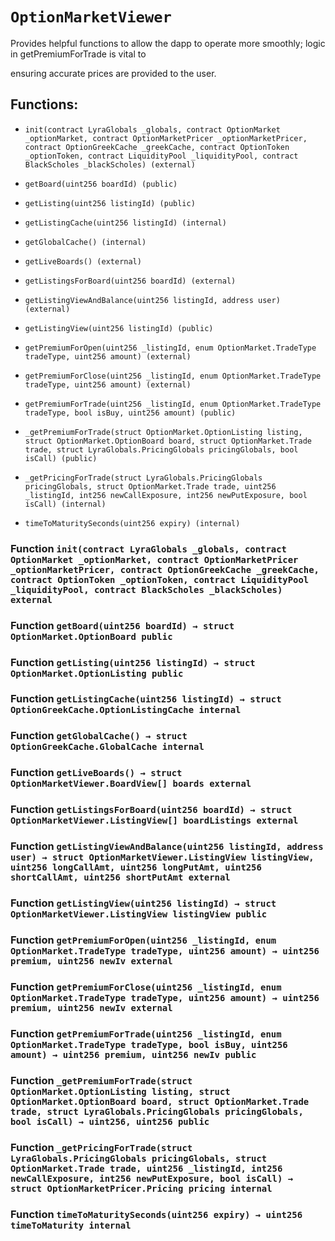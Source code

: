 # `OptionMarketViewer`

Provides helpful functions to allow the dapp to operate more smoothly; logic in getPremiumForTrade is vital to

ensuring accurate prices are provided to the user.

## Functions:

- `init(contract LyraGlobals _globals, contract OptionMarket _optionMarket, contract OptionMarketPricer _optionMarketPricer, contract OptionGreekCache _greekCache, contract OptionToken _optionToken, contract LiquidityPool _liquidityPool, contract BlackScholes _blackScholes) (external)`

- `getBoard(uint256 boardId) (public)`

- `getListing(uint256 listingId) (public)`

- `getListingCache(uint256 listingId) (internal)`

- `getGlobalCache() (internal)`

- `getLiveBoards() (external)`

- `getListingsForBoard(uint256 boardId) (external)`

- `getListingViewAndBalance(uint256 listingId, address user) (external)`

- `getListingView(uint256 listingId) (public)`

- `getPremiumForOpen(uint256 _listingId, enum OptionMarket.TradeType tradeType, uint256 amount) (external)`

- `getPremiumForClose(uint256 _listingId, enum OptionMarket.TradeType tradeType, uint256 amount) (external)`

- `getPremiumForTrade(uint256 _listingId, enum OptionMarket.TradeType tradeType, bool isBuy, uint256 amount) (public)`

- `_getPremiumForTrade(struct OptionMarket.OptionListing listing, struct OptionMarket.OptionBoard board, struct OptionMarket.Trade trade, struct LyraGlobals.PricingGlobals pricingGlobals, bool isCall) (public)`

- `_getPricingForTrade(struct LyraGlobals.PricingGlobals pricingGlobals, struct OptionMarket.Trade trade, uint256 _listingId, int256 newCallExposure, int256 newPutExposure, bool isCall) (internal)`

- `timeToMaturitySeconds(uint256 expiry) (internal)`

### Function `init(contract LyraGlobals _globals, contract OptionMarket _optionMarket, contract OptionMarketPricer _optionMarketPricer, contract OptionGreekCache _greekCache, contract OptionToken _optionToken, contract LiquidityPool _liquidityPool, contract BlackScholes _blackScholes) external`

### Function `getBoard(uint256 boardId) → struct OptionMarket.OptionBoard public`

### Function `getListing(uint256 listingId) → struct OptionMarket.OptionListing public`

### Function `getListingCache(uint256 listingId) → struct OptionGreekCache.OptionListingCache internal`

### Function `getGlobalCache() → struct OptionGreekCache.GlobalCache internal`

### Function `getLiveBoards() → struct OptionMarketViewer.BoardView[] boards external`

### Function `getListingsForBoard(uint256 boardId) → struct OptionMarketViewer.ListingView[] boardListings external`

### Function `getListingViewAndBalance(uint256 listingId, address user) → struct OptionMarketViewer.ListingView listingView, uint256 longCallAmt, uint256 longPutAmt, uint256 shortCallAmt, uint256 shortPutAmt external`

### Function `getListingView(uint256 listingId) → struct OptionMarketViewer.ListingView listingView public`

### Function `getPremiumForOpen(uint256 _listingId, enum OptionMarket.TradeType tradeType, uint256 amount) → uint256 premium, uint256 newIv external`

### Function `getPremiumForClose(uint256 _listingId, enum OptionMarket.TradeType tradeType, uint256 amount) → uint256 premium, uint256 newIv external`

### Function `getPremiumForTrade(uint256 _listingId, enum OptionMarket.TradeType tradeType, bool isBuy, uint256 amount) → uint256 premium, uint256 newIv public`

### Function `_getPremiumForTrade(struct OptionMarket.OptionListing listing, struct OptionMarket.OptionBoard board, struct OptionMarket.Trade trade, struct LyraGlobals.PricingGlobals pricingGlobals, bool isCall) → uint256, uint256 public`

### Function `_getPricingForTrade(struct LyraGlobals.PricingGlobals pricingGlobals, struct OptionMarket.Trade trade, uint256 _listingId, int256 newCallExposure, int256 newPutExposure, bool isCall) → struct OptionMarketPricer.Pricing pricing internal`

### Function `timeToMaturitySeconds(uint256 expiry) → uint256 timeToMaturity internal`
